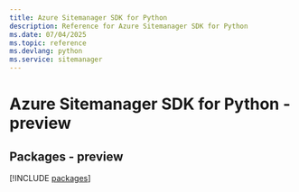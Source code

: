 ```yaml
---
title: Azure Sitemanager SDK for Python
description: Reference for Azure Sitemanager SDK for Python
ms.date: 07/04/2025
ms.topic: reference
ms.devlang: python
ms.service: sitemanager
---
```

# Azure Sitemanager SDK for Python - preview
## Packages - preview
[!INCLUDE [packages](sitemanager-index.md)]
